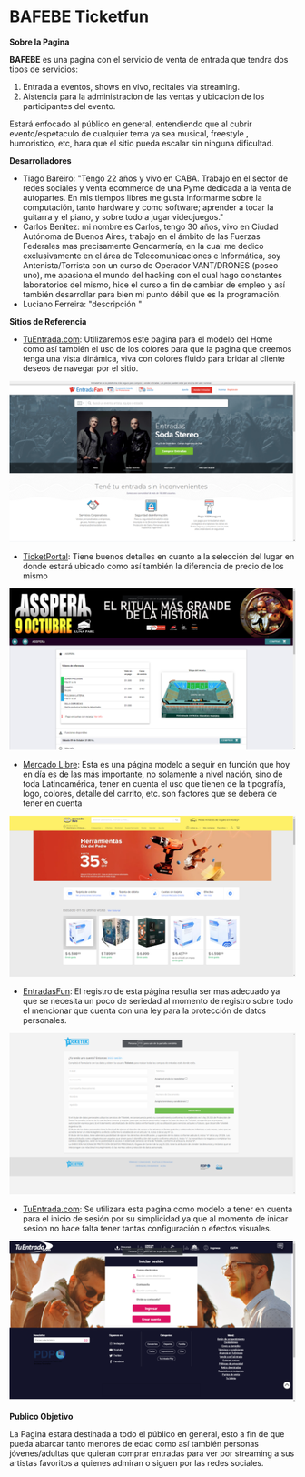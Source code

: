 # BAFEBE Ticketfun

**Sobre la Pagina**

**BAFEBE** es una pagina con el servicio de venta de entrada  que tendra dos tipos de servicios: 

1. Entrada a eventos, shows en vivo, recitales via streaming.
2. Aistencia para la administracion de las ventas y ubicacion de los participantes del evento. 

Estará enfocado al público en general, entendiendo que al cubrir evento/espetaculo de cualquier tema ya sea musical, freestyle , humoristico, etc, hara que el sitio pueda escalar sin ninguna dificultad.

**Desarrolladores**

<ul>
  <li>Tiago Bareiro: "Tengo 22 años y vivo en CABA. Trabajo en el sector de redes sociales y venta ecommerce de una Pyme dedicada a la venta de autopartes. En mis tiempos libres me gusta informarme sobre la computación, tanto hardware y como software; aprender a tocar la guitarra y el piano, y sobre todo a jugar videojuegos." </li>  
  <li>Carlos Benitez: mi nombre es Carlos, tengo 30 años, vivo en Ciudad Autónoma de Buenos Aires, trabajo en el ámbito de las Fuerzas Federales mas precisamente Gendarmería, en la cual me dedico exclusivamente en el área de Telecomunicaciones e Informática, soy Antenista/Torrista con un curso de Operador VANT/DRONES (poseo uno), me apasiona el mundo del hacking con el cual hago constantes laboratorios del mismo, hice el curso a fin de cambiar de empleo y así también desarrollar para bien mi punto débil que es la programación.</li>
  <li>Luciano Ferreira: "descripción "</li>
</ul>

**Sitios de Referencia**

<ul> 
  <li><a href="https://www.entradafan.com.ar/" >TuEntrada.com</a>: Utilizaremos este pagina para el modelo del Home como así también el uso de los colores para que la pagina que creemos tenga una vista dinámica, viva con colores fluido para bridar al cliente deseos de navegar por el sitio.</li>
</ul>
  <a><img src="https://github.com/EmmaCarlos/grupo_12_BAFEBE/blob/main/img/BAFEBE_HOME_TUENTRADAFANo.png" alt="ENTRADASFAN"></a>
<ul> 
  <li><a href="https://lunapark.ticketportal.com.ar/event?p=CD91D107384453217529DDFDDAD726A767B86BDFD1504539" >TicketPortal</a>: Tiene buenos detalles en cuanto a la selección del lugar en donde estará ubicado como así también la diferencia de precio de los mismo</li>
</ul>
  <a><img src="https://github.com/EmmaCarlos/grupo_12_BAFEBE/blob/main/img/BAFEBE_DETALLE_CARRITO_PRODUCTO_ticketportal.png" alt="TicketPortal"></a>
<ul>  
  <li><a href="https://www.mercadolibre.com.ar/" >Mercado Libre</a>: Esta es una página modelo a seguir en función que hoy en día es de las más importante, no solamente a nivel nación, sino de toda Latinoamérica, tener en cuenta el uso que tienen de la tipografía, logo, colores, detalle del carrito, etc. son factores que se debera de tener en cuenta</li>
</ul>
 <a><img src="https://github.com/EmmaCarlos/grupo_12_BAFEBE/blob/main/img/BAFEBE_MERCADO_LIBRE.png" alt="TicketPortal"></a>
<ul> 
 <li><a href="https://www.ticketek.com.ar/websource/auth/signup/" >EntradasFun</a>: El registro de esta página resulta ser mas adecuado ya que se necesita un poco de seriedad     al momento de registro sobre todo el mencionar que cuenta con una ley para la protección de datos personales. </li>
</ul>
<a><img src="https://github.com/EmmaCarlos/grupo_12_BAFEBE/blob/main/img/BAFEBE_REGISTRO_TICKETEKo.png" al="tuentrada.com"></a>
<ul>  
  <li><a href="https://tuentrada.com/autenticacion/ingresar/" >TuEntrada.com</a>: Se utilizara esta pagina como modelo a tener en cuenta para el inicio de sesión por su simplicidad ya que al momento de inicar sesion no hace falta tener tantas configuración o efectos visuales.</li></ul>
</ul>  
  <a><img src="https://github.com/EmmaCarlos/grupo_12_BAFEBE/blob/main/img/BAFEBE_INICIO_DE_SESION_TUENTRADA.COM.png" al="tuentrada.com"></a>


**Publico Objetivo**

La Pagina estara destinada a todo el público en general, esto a fin de que pueda abarcar tanto menores de edad como así también personas jóvenes/adultas que quieran comprar entradas para ver por streaming a sus artistas favoritos a quienes admiran o siguen por las redes sociales.
